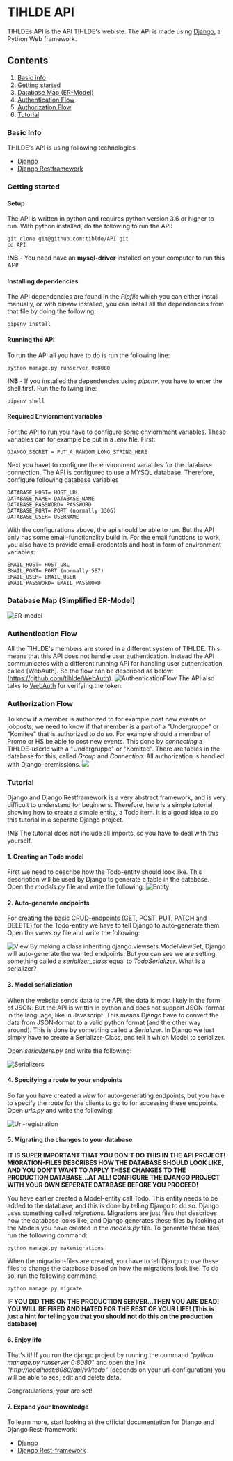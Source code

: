 # TIHLDE API
TIHLDEs API is the API TIHLDE's webiste. The API is made using [Django](https://www.djangoproject.com/), a Python Web framework.

## Contents
1. [Basic info](#basic-info)
2. [Getting started](#getting-started)
3. [Database Map (ER-Model)](#database-map)
4. [Authentication Flow](#authentication-flow)
5. [Authorization Flow](#authorization-flow)
6. [Tutorial](#tutorial)


### Basic Info
THILDE's API is using following technologies
* [Django](https://www.djangoproject.com/)
* [Django Restframework](https://www.django-rest-framework.org/)

### Getting started

#### Setup
The API is written in python and requires python version 3.6 or higher to run. With python installed, do the
following to run the API:
```
git clone git@github.com:tihlde/API.git
cd API
```
**!NB** - You need have an **mysql-driver** installed on your computer to run this API!

#### Installing dependencies
The API dependencies are found in the _Pipfile_ which you can either install manually, or with
_pipenv_ installed, you can install all the dependencies from that file by doing the following:
```
pipenv install
```

#### Running the API
To run the API all you have to do is run the following line:
```
python manage.py runserver 0:8080
```

**!NB** - If you installed the dependencies using _pipenv_, you have to enter the shell first. Run the follwing line:
```
pipenv shell
```

#### Required Enviornment variables
For the API to run you have to configure some enviornment variables. These variables can for example be put in a
_.env_ file.
First:
```
DJANGO_SECRET = PUT_A_RANDOM_LONG_STRING_HERE
```

Next you havet to configure the environment variables for the database connection. The API is configured to use
a MYSQL database. Therefore, configure following database variables
```
DATABASE_HOST= HOST_URL
DATABASE_NAME= DATABASE_NAME
DATABASE_PASSWORD= PASSWORD
DATABASE_PORT= PORT (normally 3306)
DATABASE_USER= USERNAME
```

With the configurations above, the api should be able to run. But the API only has some email-functionality build in.
For the email functions to work, you also have to provide email-credentals and host in form of environment variables:
```
EMAIL_HOST= HOST_URL
EMAIL_PORT= PORT (normally 587)
EMAIL_USER= EMAIL_USER
EMAIL_PASSWORD= EMAIL_PASSWORD
```

### Database Map (Simplified ER-Model)
![ER-model](https://user-images.githubusercontent.com/31648998/55506006-b4149480-5654-11e9-8a17-0c8d6d48ac64.png)

### Authentication Flow
All the TIHLDE's members are stored in a different system of TIHLDE. This means that this API does not handle user authentication.
Instead the API communicates with a different running API for handling user authentication, called [WebAuth]. So the flow can be described as below:
(https://github.com/tihlde/WebAuth).
![AuthenticationFlow](https://user-images.githubusercontent.com/31648998/55506395-9d227200-5655-11e9-8471-0d4384151e41.png)
The API also talks to [WebAuth](https://github.com/tihlde/WebAuth) for verifying the token.


### Authorization Flow
To know if a member is authorized to for example post new events or jobposts, we need to know if that member is a part of a "Undergruppe" or "Komitee" that is authorized to do so. For example should a member of Promo or HS be able to post new events. This done by _connecting_ a TIHLDE-userId with a "Undergruppe" or "Komitee". There are tables in the database for this, called _Group_ and _Connection_. All authorization is handled with Django-premissions.
![](https://user-images.githubusercontent.com/31648998/55507277-94cb3680-5657-11e9-88b5-b09b73a24a62.png)

### Tutorial
Django and Django Restframework is a very abstract framework, and is very difficult to understand for beginners. Therefore, here is a simple tutorial showing how to create a simple entity, a Todo item. It is a good idea to do this tutorial in a seperate Django project.

**!NB** The tutorial does not include all imports, so you have to deal with this yourself.

#### 1. Creating an Todo model
First we need to describe how the Todo-entity should look like. This description will be used by Django to generate a table in the database. Open the _models.py_ file and write the following:
![Entity](https://user-images.githubusercontent.com/31648998/55508062-5c2c5c80-5659-11e9-9ffd-9639e9df0cd9.png)

#### 2. Auto-generate endpoints
For creating the basic CRUD-endpoints (GET, POST, PUT, PATCH and DELETE) for the Todo-entity we have to tell Django to auto-generate them. Open the _views.py_ file and write the following: 

![View](https://user-images.githubusercontent.com/31648998/55508726-c396dc00-565a-11e9-847a-78f60b88c4fe.png)
By making a class inheriting django.viewsets.ModelViewSet, Django will auto-generate the wanted endpoints. But you can see we are setting something called a _serializer_class_ equal to _TodoSerializer_. What is a serializer?

#### 3. Model serializiation
When the website sends data to the API, the data is most likely in the form of JSON. But the API is writtin in python and does not support JSON-format in the language, like in Javascript. This means Django have to convert the data from JSON-format to a valid python format (and the other way around). This is done by something called a _Serializer_. In Django we just simply have to create a Serializer-Class, and tell it which Model to serializer.

Open _serializers.py_ and write the following: 

![Serializers](https://user-images.githubusercontent.com/31648998/55508839-fc36b580-565a-11e9-95a9-73a77b23fc43.png)

#### 4. Specifying a route to your endpoints
So far you have created a _view_ for auto-generating endpoints, but you have to specify the route for the clients to go to for accessing these endpoints. Open _urls.py_ and write the following: 

![Url-registration](https://user-images.githubusercontent.com/31648998/55509086-9ac31680-565b-11e9-8b16-410658bab256.png)

#### 5. Migrating the changes to your database

**IT IS SUPER IMPORTANT THAT YOU DON'T DO THIS IN THE API PROJECT! MIGRATION-FILES DESCRIBES HOW THE DATABASE SHOULD LOOK LIKE, AND YOU DON'T WANT TO APPLY THESE CHANGES TO THE PRODUCTION DATABASE...AT ALL! CONFIGURE THE DJANGO PROJECT WITH YOUR OWN SEPERATE DATABASE BEFORE YOU PROCEED!**

You have earlier created a Model-entity call Todo. This entity needs to be added to the database, and this is done by telling Django to do so. Django uses something called _migrations_. Migrations are just files that describes how the database looks like, and Django generates these files by looking at the Models you have created in the _models.py_ file. To generate these files, run the following command:
```
python manage.py makemigrations
```

When the migration-files are created, you have to tell Django to use these files to change the database based on how the migrations look like. To do so, run the following command:
```
python manage.py migrate
```

**IF YOU DID THIS ON THE PRODUCTION SERVER...THEN YOU ARE DEAD! YOU WILL BE FIRED AND HATED FOR THE REST OF YOUR LIFE! (This is just a hint for telling you that you should not do this on the production database)**

#### 6. Enjoy life
That's it! If you run the django project by running the command "_python manage.py runserver 0:8080_" and open the link "_http://localhost:8080/api/v1/todo_" (depends on your url-configuration) you will be able to see, edit and delete data.

Congratulations, your are set!

#### 7. Expand your knownledge
To learn more, start looking at the official documentation for Django and Django Rest-framework:
* [Django](https://www.djangoproject.com/)
* [Django Rest-framework](https://www.django-rest-framework.org/)
